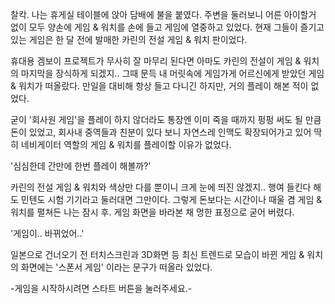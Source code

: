 찰칵. 나는 휴게실 테이블에 앉아 담배에 불을 붙였다. 주변을 둘러보니 어른 아이할거 없이 모두 양손에 게임 & 워치를 손에 들고 게임에 열중하고 있었다. 현재 그들이 즐기고 있는 게임은 한 달 전에 발매한 카린의 전설 게임 & 워치 판이었다. 

휴대용 겜보이 프로젝트가 무사히 잘 마무리 된다면 아마도 카린의 전설이 게임 & 워치의 마지막을 장식하게 되겠지.. 그때 문득 내 머릿속에 게임가게 어르신에게 받았던 게임 & 워치가 떠올랐다. 만일을 대비해 항상 들고 다니긴 하지만, 거의 플레이 해본 적이 없었다.

굳이 '회사원 게임'을 플레이 하지 않더라도 통장엔 이미 죽을 때까지 펑펑 써도 될 만큼 돈이 있었고, 회사내 중역들과 친분이 있다 보니 자연스레 인맥도 확장되어가고 있어 딱히 네비게이터 역할의 게임 & 워치를 플레이할 이유가 없었다.

'심심한데 간만에 한번 플레이 해볼까?'

카린의 전설 게임 & 워치와 색상만 다를 뿐이니 크게 눈에 띄진 않겠지.. 행여 들킨다 해도 민텐도 시험 기기라고 둘러대면 그만이다. 그렇게 돈보다는 시간이나 때울 겸 게임 & 워치를 펼쳐든 나는 잠시 후. 게임 화면을 바라본 채 멍한 표정으로 굳어 버렸다. 

'게임이.. 바뀌었어..'

일본으로 건너오기 전 터치스크린과 3D화면 등 최신 트렌드로 모습이 바뀐 게임 & 워치의 화면에는 '스폰서 게임' 이라는 문구가 떠올라 있었다.

-게임을 시작하시려면 스타트 버튼을 눌러주세요.-